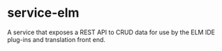 # service-elm
A service that exposes a REST API to CRUD data for use by the ELM IDE plug-ins and translation front end.
